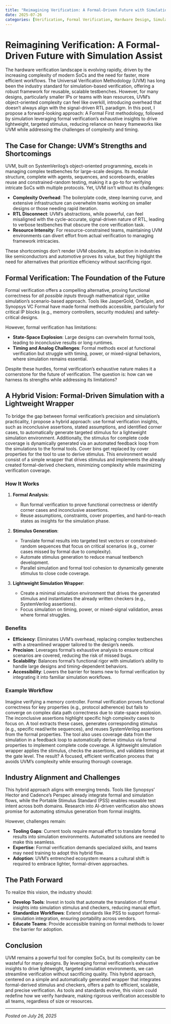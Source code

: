 ```yaml
---
title: "Reimagining Verification: A Formal-Driven Future with Simulation Assist"
date: 2025-07-26
categories: [Verification, Formal Verification, Hardware Design, Simulation]
---
```


# Reimagining Verification: A Formal-Driven Future with Simulation Assist

The hardware verification landscape is evolving rapidly, driven by the increasing complexity of modern SoCs and the need for faster, more efficient workflows. The Universal Verification Methodology (UVM) has long been the industry standard for simulation-based verification, offering a robust framework for reusable, scalable testbenches. However, for many designs, particularly smaller IPs or teams with lean resources, UVM’s object-oriented complexity can feel like overkill, introducing overhead that doesn’t always align with the signal-driven RTL paradigm. In this post, I propose a forward-looking approach: A Formal First methodology, followed by simulation leveraging formal verification’s exhaustive insights to drive lightweight, targeted stimulus, reducing reliance on heavy frameworks like UVM while addressing the challenges of complexity and timing.

## The Case for Change: UVM’s Strengths and Shortcomings

UVM, built on SystemVerilog’s object-oriented programming, excels in managing complex testbenches for large-scale designs. Its modular structure, complete with agents, sequences, and scoreboards, enables reuse and constrained-random testing, making it a go-to for verifying intricate SoCs with multiple protocols. Yet, UVM isn’t without its challenges:

- **Complexity Overhead**: The boilerplate code, steep learning curve, and extensive infrastructure can overwhelm teams working on smaller designs or those needing rapid iteration.
- **RTL Disconnect**: UVM’s abstractions, while powerful, can feel misaligned with the cycle-accurate, signal-driven nature of RTL, leading to verbose testbenches that obscure the core verification task.
- **Resource Intensity**: For resource-constrained teams, maintaining UVM environments can divert effort from actual verification to managing framework intricacies.

These shortcomings don’t render UVM obsolete, its adoption in industries like semiconductors and automotive proves its value, but they highlight the need for alternatives that prioritize efficiency without sacrificing rigor.

## Formal Verification: The Foundation of the Future

Formal verification offers a compelling alternative, proving functional correctness for *all possible inputs* through mathematical rigor, unlike simulation’s scenario-based approach. Tools like JasperGold, OneSpin, and Synopsys VC Formal have made formal methods accessible, particularly for critical IP blocks (e.g., memory controllers, security modules) and safety-critical designs.

However, formal verification has limitations:
- **State-Space Explosion**: Large designs can overwhelm formal tools, leading to inconclusive results or long runtimes.
- **Timing and Analog Challenges**: Formal methods excel at functional verification but struggle with timing, power, or mixed-signal behaviors, where simulation remains essential.

Despite these hurdles, formal verification’s exhaustive nature makes it a cornerstone for the future of verification. The question is: how can we harness its strengths while addressing its limitations?

## A Hybrid Vision: Formal-Driven Simulation with a Lightweight Wrapper

To bridge the gap between formal verification’s precision and simulation’s practicality, I propose a hybrid approach: use formal verification insights, such as inconclusive assertions, stated assumptions, and identified corner cases, to automatically generate targeted stimulus for a lightweight simulation environment. Additionally, the stimulus for complete code coverage is dynamically generated via an automated feedback loop from the simulations to the formal tools. Cover bins get replaced by cover properties for the tool to use to derive stimulus. This environment would consist of a simple wrapper that drives stimulus and implements the already created formal-derived checkers, minimizing complexity while maximizing verification coverage.

### How It Works
1. **Formal Analysis**:
   - Run formal verification to prove functional correctness or identify corner cases and inconclusive assertions.
   - Reuse assumptions, constraints, cover properties, and hard-to-reach states as insights for the simulation phase.

2. **Stimulus Generation**:
   - Translate formal results into targeted test vectors or constrained-random sequences that focus on critical scenarios (e.g., corner cases missed by formal due to complexity).
   - Automate stimulus generation to reduce manual testbench development.
   - Parallel simulation and formal tool cohesion to dynamically generate stimulus to close code coverage.

3. **Lightweight Simulation Wrapper**:
   - Create a minimal simulation environment that drives the generated stimulus and instantiates the already written checkers (e.g., SystemVerilog assertions).
   - Focus simulation on timing, power, or mixed-signal validation, areas where formal struggles.

### Benefits
- **Efficiency**: Eliminates UVM’s overhead, replacing complex testbenches with a streamlined wrapper tailored to the design’s needs.
- **Precision**: Leverages formal’s exhaustive analysis to ensure critical scenarios are covered, reducing the risk of missed bugs.
- **Scalability**: Balances formal’s functional rigor with simulation’s ability to handle large designs and timing-dependent behaviors.
- **Accessibility**: Lowers the barrier for teams new to formal verification by integrating it into familiar simulation workflows.

### Example Workflow
Imagine verifying a memory controller. Formal verification proves functional correctness for key properties (e.g., protocol adherence) but fails to converge on complex data path correctness due to state-space explosion. The inconclusive assertions highlight specific high complexity cases to focus on. A tool extracts these cases, generates corresponding stimulus (e.g., specific read/write sequences), and reuses SystemVerilog assertions from the formal properties. The tool also uses coverage data from the simulation in a feedback loop to automatically derive stimulus via formal properties to implement complete code coverage. A lightweight simulation wrapper applies the stimulus, checks the assertions, and validates timing at the gate level. The result? A focused, efficient verification process that avoids UVM’s complexity while ensuring thorough coverage.

## Industry Alignment and Challenges

This hybrid approach aligns with emerging trends. Tools like Synopsys’ Hector and Cadence’s Perspec already integrate formal and simulation flows, while the Portable Stimulus Standard (PSS) enables reusable test intent across both domains. Research into AI-driven verification also shows promise for automating stimulus generation from formal insights.

However, challenges remain:
- **Tooling Gaps**: Current tools require manual effort to translate formal results into simulation environments. Automated solutions are needed to make this seamless.
- **Expertise**: Formal verification demands specialized skills, and teams may need training to adopt this hybrid flow.
- **Adoption**: UVM’s entrenched ecosystem means a cultural shift is required to embrace lighter, formal-driven approaches.

## The Path Forward

To realize this vision, the industry should:
- **Develop Tools**: Invest in tools that automate the translation of formal insights into simulation stimulus and checkers, reducing manual effort.
- **Standardize Workflows**: Extend standards like PSS to support formal-simulation integration, ensuring portability across vendors.
- **Educate Teams**: Provide accessible training on formal methods to lower the barrier for adoption.

## Conclusion

UVM remains a powerful tool for complex SoCs, but its complexity can be wasteful for many designs. By leveraging formal verification’s exhaustive insights to drive lightweight, targeted simulation environments, we can streamline verification without sacrificing quality. This hybrid approach, centered on a simple and automatically generated wrapper that integrates formal-derived stimulus and checkers, offers a path to efficient, scalable, and precise verification. As tools and standards evolve, this vision could redefine how we verify hardware, making rigorous verification accessible to all teams, regardless of size or resources.

---

*Posted on July 26, 2025*
